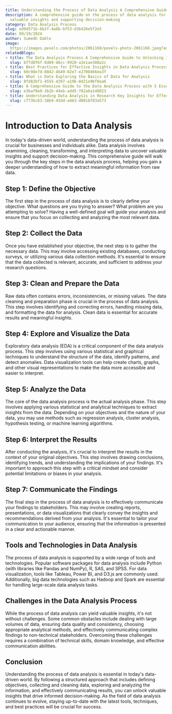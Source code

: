 ```yaml
---
title: Understanding the Process of Data Analysis A Comprehensive Guide
description: A comprehensive guide on the process of data analysis for extracting
  valuable insights and supporting decision-making
category: Data Analysis Process
slug: ed9d571b-6b2f-4a8b-bf53-d3b426e5f2e5
date: 09/19/2024
author: Sumedh Dable
image: 
  https://images.pexels.com/photos/2061168/pexels-photo-2061168.jpeg?auto=compress&cs=tinysrgb&w=600
relatedBlogs:
- title: The Data Analysis Process A Comprehensive Guide to Unlocking Insights
  slug: bffd8f6f-8d09-46cc-9920-a3e1ae388a2c
- title: Best Practices for Effective Insights in Data Analysis Process
  slug: b0c98e7d-8842-4649-82e7-e2708466ea3f
- title: What is Data Exploring the Basics of Data for Analysis
  slug: 8fd82bf1-4555-4297-a19b-8d21e96f0aa6
- title: A Comprehensive Guide to the Data Analysis Process with 5 Essential Steps
  slug: e3baf9e0-3b2b-44eb-add5-782a6a148023
- title: Understanding Data Analysis in Research Key Insights for Effective Research
  slug: cf73bc63-18b9-45dd-a463-d0018f83a573
---
```


# Introduction to Data Analysis

In today's data-driven world, understanding the process of data analysis is crucial for businesses and individuals alike. Data analysis involves examining, cleaning, transforming, and interpreting data to uncover valuable insights and support decision-making. This comprehensive guide will walk you through the key steps in the data analysis process, helping you gain a deeper understanding of how to extract meaningful information from raw data.

## Step 1: Define the Objective

The first step in the process of data analysis is to clearly define your objective. What questions are you trying to answer? What problem are you attempting to solve? Having a well-defined goal will guide your analysis and ensure that you focus on collecting and analyzing the most relevant data.

## Step 2: Collect the Data

Once you have established your objective, the next step is to gather the necessary data. This may involve accessing existing databases, conducting surveys, or utilizing various data collection methods. It's essential to ensure that the data collected is relevant, accurate, and sufficient to address your research questions.

## Step 3: Clean and Prepare the Data

Raw data often contains errors, inconsistencies, or missing values. The data cleaning and preparation phase is crucial in the process of data analysis. This step involves identifying and correcting errors, handling missing data, and formatting the data for analysis. Clean data is essential for accurate results and meaningful insights.

## Step 4: Explore and Visualize the Data

Exploratory data analysis (EDA) is a critical component of the data analysis process. This step involves using various statistical and graphical techniques to understand the structure of the data, identify patterns, and detect anomalies. Data visualization tools can help create charts, graphs, and other visual representations to make the data more accessible and easier to interpret.

## Step 5: Analyze the Data

The core of the data analysis process is the actual analysis phase. This step involves applying various statistical and analytical techniques to extract insights from the data. Depending on your objectives and the nature of your data, you may use methods such as regression analysis, cluster analysis, hypothesis testing, or machine learning algorithms.

## Step 6: Interpret the Results

After conducting the analysis, it's crucial to interpret the results in the context of your original objectives. This step involves drawing conclusions, identifying trends, and understanding the implications of your findings. It's important to approach this step with a critical mindset and consider potential limitations or biases in your analysis.

## Step 7: Communicate the Findings

The final step in the process of data analysis is to effectively communicate your findings to stakeholders. This may involve creating reports, presentations, or data visualizations that clearly convey the insights and recommendations derived from your analysis. It's essential to tailor your communication to your audience, ensuring that the information is presented in a clear and actionable manner.

## Tools and Technologies in Data Analysis

The process of data analysis is supported by a wide range of tools and technologies. Popular software packages for data analysis include Python (with libraries like Pandas and NumPy), R, SAS, and SPSS. For data visualization, tools like Tableau, Power BI, and D3.js are commonly used. Additionally, big data technologies such as Hadoop and Spark are essential for handling large-scale data analysis tasks.

## Challenges in the Data Analysis Process

While the process of data analysis can yield valuable insights, it's not without challenges. Some common obstacles include dealing with large volumes of data, ensuring data quality and consistency, choosing appropriate analytical methods, and effectively communicating complex findings to non-technical stakeholders. Overcoming these challenges requires a combination of technical skills, domain knowledge, and effective communication abilities.

## Conclusion

Understanding the process of data analysis is essential in today's data-driven world. By following a structured approach that includes defining objectives, collecting and cleaning data, exploring and analyzing the information, and effectively communicating results, you can unlock valuable insights that drive informed decision-making. As the field of data analysis continues to evolve, staying up-to-date with the latest tools, techniques, and best practices will be crucial for success.